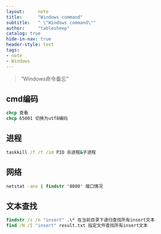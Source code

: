 ```yaml
---
layout:     note
title:      "Windows command"
subtitle:   " \"Windows command\""
author:     "tablesheep"
catalog: true
hide-in-nav: true
header-style: text
tags:
- note
- Windows
---
```


>  “Windows命令备忘”



## cmd编码

```cmd
chcp 查看
chcp 65001 切换为utf8编码
```



## 进程

```cmd
taskkill /f /t /im PID 杀进程&子进程
```



## 网络

```cmd
netstat -ano | findstr '8080' 端口情况
```



## 文本查找

```cmd
findstr /s /n "insert" .\* 在当前目录下递归查找所有insert文本
find /N /I "insert" result.txt 指定文件查找所有insert文本
```

